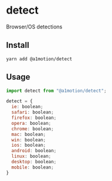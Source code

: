 # detect

Browser/OS detections

## Install

```shell
yarn add @a1motion/detect
```

## Usage

```javascript
import detect from "@a1motion/detect";

detect = {
  ie: boolean;
  safari: boolean;
  firefox: boolean;
  opera: boolean;
  chrome: boolean;
  mac: boolean;
  win: boolean;
  ios: boolean;
  android: boolean;
  linux: boolean;
  desktop: boolean;
  mobile: boolean;
}
```
